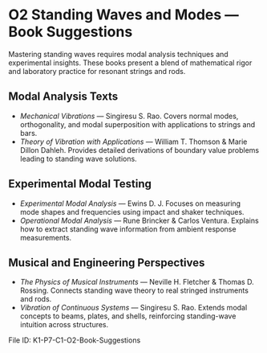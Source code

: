 # O2 Standing Waves and Modes — Book Suggestions

Mastering standing waves requires modal analysis techniques and experimental insights. These books present a blend of mathematical rigor and laboratory practice for resonant strings and rods.

## Modal Analysis Texts
- *Mechanical Vibrations* — Singiresu S. Rao. Covers normal modes, orthogonality, and modal superposition with applications to strings and bars.
- *Theory of Vibration with Applications* — William T. Thomson & Marie Dillon Dahleh. Provides detailed derivations of boundary value problems leading to standing wave solutions.

## Experimental Modal Testing
- *Experimental Modal Analysis* — Ewins D. J. Focuses on measuring mode shapes and frequencies using impact and shaker techniques.
- *Operational Modal Analysis* — Rune Brincker & Carlos Ventura. Explains how to extract standing wave information from ambient response measurements.

## Musical and Engineering Perspectives
- *The Physics of Musical Instruments* — Neville H. Fletcher & Thomas D. Rossing. Connects standing wave theory to real stringed instruments and rods.
- *Vibration of Continuous Systems* — Singiresu S. Rao. Extends modal concepts to beams, plates, and shells, reinforcing standing-wave intuition across structures.

File ID: K1-P7-C1-O2-Book-Suggestions
